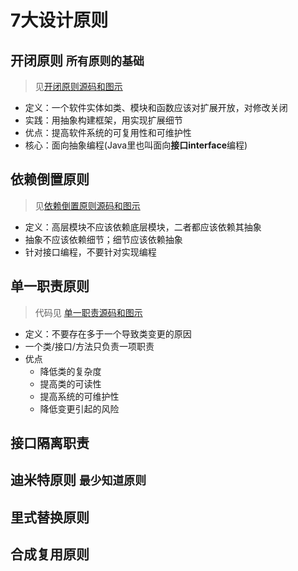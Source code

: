 # 7大设计原则

## 开闭原则 `所有原则的基础`
  > 见[开闭原则源码和图示](p01openclose)
  + 定义：一个软件实体如类、模块和函数应该对扩展开放，对修改关闭
  + 实践：用抽象构建框架，用实现扩展细节
  + 优点：提高软件系统的可复用性和可维护性
  + 核心：面向抽象编程(Java里也叫面向**接口interface**编程)
## 依赖倒置原则
  > 见[依赖倒置原则源码和图示](p02dependenceinversion)
  + 定义：高层模块不应该依赖底层模块，二者都应该依赖其抽象
  + 抽象不应该依赖细节；细节应该依赖抽象
  + 针对接口编程，不要针对实现编程
## 单一职责原则
  > 代码见 [单一职责源码和图示](p03singleresponsibility)
  + 定义：不要存在多于一个导致类变更的原因
  + 一个类/接口/方法只负责一项职责
  + 优点
    + 降低类的复杂度
    + 提高类的可读性
    + 提高系统的可维护性
    + 降低变更引起的风险
  
## 接口隔离职责
## 迪米特原则 `最少知道原则`
## 里式替换原则
## 合成复用原则
